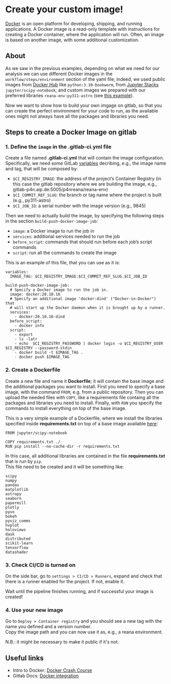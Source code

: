 # Create your custom image!

[Docker](https://docs.docker.com/get-started/overview/) is an open platform for developing, shipping, and running applications. A Docker image is a read-only template with instructions for creating a Docker container, where the application will run. Often, an image is based on another image, with some additional customization.

## About

As we saw in the previous examples, depending on what we need for our analysis we can use different Docker images in the `workflow/steps/environment` section of the yaml file; indeed, we used public images from [Docker Hub](https://hub.docker.com/) like `python:3.10-bookworm`, from [Jupyter Stacks](https://jupyter-docker-stacks.readthedocs.io/en/latest/) `jupyter/scipy-notebook`, and custom images we prepared with our preferred libraries `reana-env:py311-astro` (see [this example](https://gitlab-p4n.aip.de/p4nreana/tutorials/-/tree/main/intermediate/example2)).

Now we want to show how to build your own imgage on gitlab, so that you can create the perfect environment for your code to run, as the available ones might not always have all the packages and libraries you need.

## Steps to create a Docker Image on gitlab
### 1. Define the `image` in the .gitlab-ci.yml file

Create a file named **.gitlab-ci.yml** that will contain the image configuration. Specifically, we need some GitLab [variables](https://docs.gitlab.com/ee/ci/variables/predefined_variables.html) decribing, e.g., the image name and tag, that will be composed by:
- `$CI_REGISTRY_IMAGE`: the address of the project’s Container Registry (in this case the gitlab repository where we are building the image, e.g., gitlab-p4n.aip.de:5005/p4nreana/reana-env)
- `$CI_COMMIT_REF_SLUG`: the branch or tag name where the project is built (e.g., py311-astro)
- `$CI_JOB_ID`: a serial number with the image version (e.g., 9845)

Then we need to actually build the image, by specifying the following steps in the section `build-push-docker-image-job`:
- `image`: a Docker image to run the job in
- `services`: additional services needed to run the job
- `before_script`: commands that should run before each job’s script commands
- `script`: run all the commands to create the image

This is an example of this file, that you can use as it is:

```
variables:
  IMAGE_TAG: $CI_REGISTRY_IMAGE:$CI_COMMIT_REF_SLUG.$CI_JOB_ID
  
build-push-docker-image-job:
  # Specify a Docker image to run the job in.
  image: docker:20.10.16
  # Specify an additional image 'docker:dind' ("Docker-in-Docker") that
  # will start up the Docker daemon when it is brought up by a runner.
  services:
    - docker:20.10.16-dind
  before_script:
    - docker info
  script:
    - export 
    - ls -latr
    - echo  $CI_REGISTRY_PASSWORD | docker login -u $CI_REGISTRY_USER $CI_REGISTRY --password-stdin
    - docker build -t $IMAGE_TAG .
    - docker push $IMAGE_TAG
```

### 2. Create a Dockerfile

Create a new file and name it **Dockerfile**; it will contain the base image and the additional packages you want to install. First you need to specify a base image, with the command `FROM`, e.g. from a public repository. Then you can upload the needed files with `COPY`, like a requirements file containg all the packages and libraries you need to install. Finally, with `RUN` you specify the commands to install everything on top of the base image.

This is a very simple example of a Dockerfile, where we install the libraries specified inside **requirements.txt** on top of a base image available [here](https://jupyter-docker-stacks.readthedocs.io/en/latest/using/selecting.html):

```
FROM jupyter/scipy-notebook

COPY requirements.txt ./
RUN pip install --no-cache-dir -r requirements.txt
```

In this case, all additional libraries are contained in the file **requirements.txt** that is run by `pip`.  
This file need to be created and it will be something like:

```
scipy
numpy
pandas
matplotlib
astropy
seaborn
papermill
plotly
pyvo
bokeh
pyviz_comms
hvplot
holoviews
dask
distributed
scikit-learn
tensorflow
datashader
```

### 3. Check CI/CD is turned on

On the side bar, go to `settings > CI/CD > Runners`, expand and check that there is a runner enabled for the project. If not, enable it.

Wait until the pipeline finishes running, and if successful your image is created!

### 4. Use your new image

Go to `Deploy > Container registry` and you should see a new tag with the name you defined and a version number.  
Copy the image path and you can now use it as, e.g., a reana environment.

N.B.: it might be necessary to make it public if it's not.


## Useful links
- Intro to Docker: [Docker Crash Course](https://www.youtube.com/watch?v=pg19Z8LL06w&amp;ab_channel=TechWorldwithNana)
- Gitlab Docs: [Docker integration](https://docs.gitlab.com/ee/ci/docker/)
